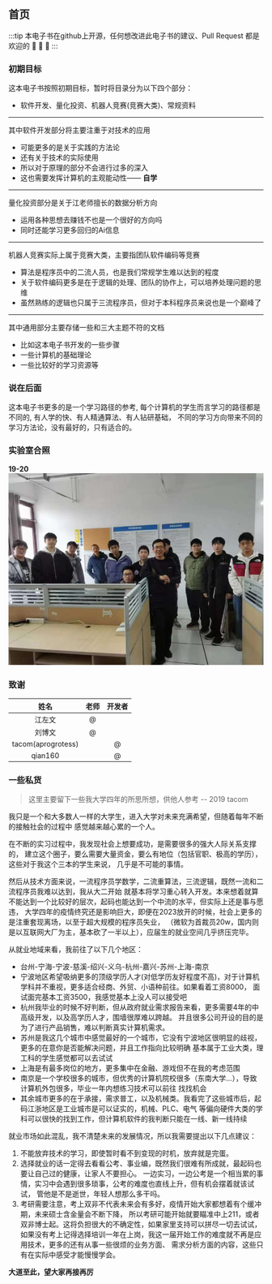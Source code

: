 ## 首页

:::tip
本电子书在github上开源，任何想改进此电子书的建议、Pull Request
都是欢迎的 :tada: :tada: :tada: 
:::

### 初期目标

这本电子书按照初期目标，暂时将目录分为以下四个部分：
- 软件开发、量化投资、机器人竞赛(竞赛大类)、常规资料

---

其中软件开发部分将主要注重于对技术的应用
- 可能更多的是关于实践的方法论
- 还有关于技术的实际使用
- 所以对于原理的部分不会进行过多的深入
- 这也需要发挥计算机的主观能动性—— **自学**

---

量化投资部分是关于江老师擅长的数据分析方向
- 运用各种思想去赚钱不也是一个很好的方向吗
- 同时还能学习更多回归的Ai信息

---

机器人竞赛实际上属于竞赛大类，主要指团队软件编码等竞赛
- 算法是程序员中的二流人员，也是我们常规学生难以达到的程度
- 关于软件编码更多是在于逻辑的处理、团队的协作上，可以培养处理问题的思维
- 虽然熟练的逻辑也只属于三流程序员，但对于本科程序员来说也是一个巅峰了

---

其中通用部分主要存储一些和三大主题不符的文档
- 比如这本电子书开发的一些步骤
- 一些计算机的基础理论
- 一些比较好的学习资源等


### 说在后面
这本电子书更多的是一个学习路径的参考, 
每个计算机的学生而言学习的路径都是不同的,
有人学的快、有人精通算法、有人钻研基础，
不同的学习方向带来不同的学习方法论，没有最好的，只有适合的。


### 实验室合照

**19-20**
![image](./.vuepress/public/19_20.jpg)

### 致谢

| 姓名 | 老师 | 开发者 |
| :--:| :--: | :--: |
| 江左文| @ | |
| 刘博文 | @ | |
| tacom(aprogrotess) | | @ |
| qian160 | | @ |

### 一些私货
> 这里主要留下一些我大学四年的所思所想，供他人参考 -- 2019 tacom 

我只是一个和大多数人一样的大学生，进入大学对未来充满希望，但随着每年不断的接触社会的过程中
感觉越来越心累的一个人。

在不断的实习过程中，我发现社会上想要成功，是需要很多的强大人际关系支撑的，
建立这个圈子，要么需要大量资金，要么有地位（包括官职、极高的学历），这些对于我这个三本的学生来说，
几乎是不可能的事情。

然后从技术方面来说，一流程序员学数学，二流重算法，三流逻辑，既然一流和二流程序员我难以达到，我从大二开始
就基本将学习重心转入开发。本来想着就算不能达到一个比较好的层次，起码也能达到一个中流的水平，但实际上还是事与愿违，
大学四年的疫情终究还是影响巨大，即便在2023放开的时候，社会上更多的是注重套现离场，以至于超大规模的程序员失业，
（微软为首裁员20w，国内则是以互联网大厂为主，基本砍了一半以上），应届生的就业空间几乎挤压完毕。

从就业地域来看，我前往了以下几个地区：
- 台州-宁海-宁波-慈溪-绍兴-义乌-杭州-嘉兴-苏州-上海-南京
- 宁波地区希望吸纳更多的顶级学历人才(对低学历友好程度不高)，对于计算机学科并不重视，更多适合经商、外贸、小语种前往。如果看着工资8000， 
  面试面完基本工资3500，我感觉基本上没人可以接受吧
- 杭州我毕业的时候不好判断，但从政府就业需求报告来看，更多需要4年的中高级开发，以及高学历人才，围墙很厚难以跨越。
  并且很多公司开设的目的是为了进行产品销售，难以判断真实计算机需求。
- 苏州是我这几个城市中感觉最好的一个城市，它没有宁波地区很明显的歧视，更多的在意你是否能解决问题，并且工作指向比较明确
  基本属于工业大类，理工科的学生感觉都可以去试试
- 上海是有最多岗位的地方，更多集中在金融、游戏但不在我的考虑范围
- 南京是一个学校很多的城市，但优秀的计算机院校很多（东南大学...），导致计算机外包很多，毕业一年内想练习技术可以前往
  找找机会
- 其余城市更多的在于承接，需求普工，以及机械类。我看完了这些城市后，起码江浙地区是工业城市是可以证实的，机械、PLC、电气
  等偏向硬件大类的学科可以很快的找到工作，但计算机软件的我判断只能在一线、新一线持续

就业市场如此混乱，我不清楚未来的发展情况，所以我需要提出以下几点建议：
1. 不能放弃技术的学习，即使暂时看不到变现的时机，放弃就是完蛋。
2. 选择就业的话一定得去看看公考、事业编，既然我们很难有所成就，最起码也要让自己过的健康，让家人不要担心。
   一边实习，一边公考是一个相当累的事情，实习中会遇到很多琐事，公考的难度也直线上升，但有机会摆着就该试试，
   管他是不是逝世，年轻人想那么多干吗。
3. 考研需要注意，考上双非不代表未来会有多好，疫情开始大家都想着有个缓冲期，未来硕士含金量会不断下降，
   所以考研可能开始就要瞄准中上211，或者双非博士起。这将负担很大的不确定性，如果家里支持可以拼尽一切去试试，
   如果没有考上记得选择培训一年在上岗，我这一届开始工作的难度就不再是应用技术，更多的还有从事一些很烦的业务方面、
   需求分析方面的内容，这些只有在实际中感受才能慢慢学会。
   
**大道至此，望大家再接再厉**
